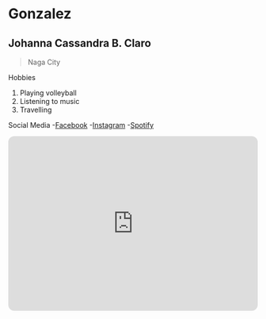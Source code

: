 # Gonzalez
## Johanna Cassandra B. Claro
> Naga City

Hobbies
1. Playing volleyball
2. Listening to music
3. Travelling

Social Media
-[Facebook](https://www.facebook.com/johannacassandra.claro.1/)
-[Instagram](https://www.instagram.com/ohmhnn/)
-[Spotify](https://open.spotify.com/?flow_ctx=b86d365c-feab-4285-bd13-64d1a8d94a6a%3A1726487122)

<iframe style="border-radius:12px" src="https://open.spotify.com/embed/playlist/0rwpetpG7tAsCb9mF0Pkzl?utm_source=generator" width="100%" height="352" frameBorder="0" allowfullscreen="" allow="autoplay; clipboard-write; encrypted-media; fullscreen; picture-in-picture" loading="lazy"></iframe>
